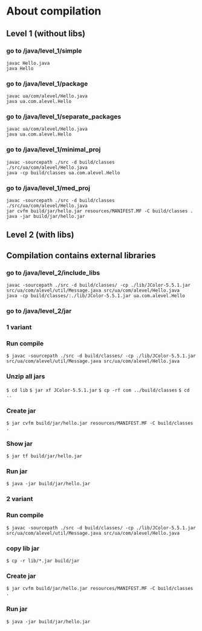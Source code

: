 # About compilation #

## Level 1 (without libs) ##

### go to /java/level_1/simple ###
`javac Hello.java`\
`java Hello`
### go to /java/level_1/package ###
`javac ua/com/alevel/Hello.java`\
`java ua.com.alevel.Hello`
### go to /java/level_1/separate_packages ###
`javac ua/com/alevel/Hello.java`\
`java ua.com.alevel.Hello`
### go to /java/level_1/minimal_proj ###
`javac -sourcepath ./src -d build/classes ./src/ua/com/alevel/Hello.java`\
`java -cp build/classes ua.com.alevel.Hello`
### go to /java/level_1/med_proj ###
`javac -sourcepath ./src -d build/classes ./src/ua/com/alevel/Hello.java`\
`jar cvfm build/jar/hello.jar resources/MANIFEST.MF -C build/classes .`\
`java -jar build/jar/hello.jar`

## Level 2 (with libs) ##
## Compilation contains external libraries ##

### go to /java/level_2/include_libs ###
`javac -sourcepath ./src -d build/classes/ -cp ./lib/JColor-5.5.1.jar src/ua/com/alevel/util/Message.java src/ua/com/alevel/Hello.java`\
`java -cp build/classes/:./lib/JColor-5.5.1.jar ua.com.alevel.Hello`
### go to /java/level_2/jar ###
### 1 variant ###
### Run compile ###
`$ javac -sourcepath ./src -d build/classes/ -cp ./lib/JColor-5.5.1.jar src/ua/com/alevel/util/Message.java src/ua/com/alevel/Hello.java`
### Unzip all jars ###
`$ cd lib`
`$ jar xf JColor-5.5.1.jar`
`$ cp -rf com ../build/classes`
`$ cd ..`
### Create jar ###
`$ jar cvfm build/jar/hello.jar resources/MANIFEST.MF -C build/classes .`
### Show jar ###
`$ jar tf build/jar/hello.jar`
### Run jar ###
`$ java -jar build/jar/hello.jar`

### 2 variant ###
### Run compile ###
`$ javac -sourcepath ./src -d build/classes/ -cp ./lib/JColor-5.5.1.jar src/ua/com/alevel/util/Message.java src/ua/com/alevel/Hello.java`
### copy lib jar ###
`$ cp -r lib/*.jar build/jar`
### Create jar ###
`$ jar cvfm build/jar/hello.jar resources/MANIFEST.MF -C build/classes .`
### Run jar ###
`$ java -jar build/jar/hello.jar`

